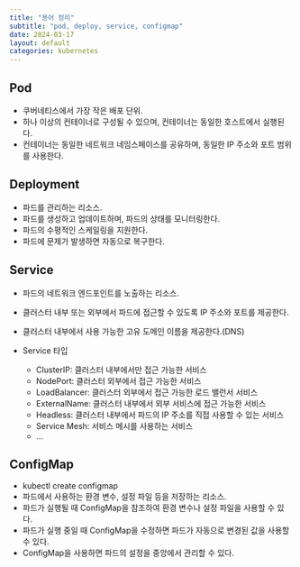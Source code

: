 ```yaml
---
title: "용어 정리"
subtitle: "pod, deploy, service, configmap"
date: 2024-03-17
layout: default
categories: kubernetes
---
```


## Pod

* 쿠버네티스에서 가장 작은 배포 단위.
* 하나 이상의 컨테이너로 구성될 수 있으며, 컨테이너는 동일한 호스트에서 실행된다.
* 컨테이너는 동일한 네트워크 네임스페이스를 공유하며, 동일한 IP 주소와 포트 범위를 사용한다.

## Deployment

* 파드를 관리하는 리소스.
* 파드를 생성하고 업데이트하며, 파드의 상태를 모니터링한다.
* 파드의 수평적인 스케일링을 지원한다.
* 파드에 문제가 발생하면 자동으로 복구한다.

## Service

* 파드의 네트워크 엔드포인트를 노출하는 리소스.
* 클러스터 내부 또는 외부에서 파드에 접근할 수 있도록 IP 주소와 포트를 제공한다.
* 클러스터 내부에서 사용 가능한 고유 도메인 이름을 제공한다.(DNS)

* Service 타입
  * ClusterIP: 클러스터 내부에서만 접근 가능한 서비스
  * NodePort: 클러스터 외부에서 접근 가능한 서비스
  * LoadBalancer: 클러스터 외부에서 접근 가능한 로드 밸런서 서비스
  * ExternalName: 클러스터 내부에서 외부 서비스에 접근 가능한 서비스
  * Headless: 클러스터 내부에서 파드의 IP 주소를 직접 사용할 수 있는 서비스
  * Service Mesh: 서비스 메시를 사용하는 서비스
  * ...

## ConfigMap

* kubectl create configmap
* 파드에서 사용하는 환경 변수, 설정 파일 등을 저장하는 리소스.
* 파드가 실행될 때 ConfigMap을 참조하여 환경 변수나 설정 파일을 사용할 수 있다.
* 파드가 실행 중일 때 ConfigMap을 수정하면 파드가 자동으로 변경된 값을 사용할 수 있다.
* ConfigMap을 사용하면 파드의 설정을 중앙에서 관리할 수 있다.
